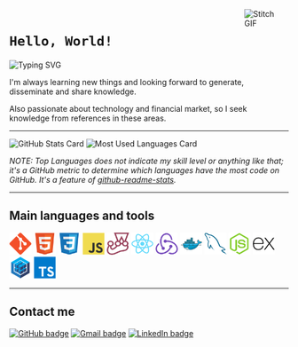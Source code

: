 <a href="https://en.wikipedia.org/wiki/Stitch_(Lilo_%26_Stitch)">
  <img
    align="right"
    alt="Stitch GIF"
    src="https://media.giphy.com/media/zQZsoCpu3Ipq0/giphy.gif"
    width="80"
  />
</a>

# `Hello, World!`

![Typing SVG](https://readme-typing-svg.herokuapp.com?color=18B2FF&vCenter=true&multiline=true&height=80&lines=My+name+is+Gustavo+Dolzan;but+you+can+call+me+Biza)

I'm always learning new things and looking forward to generate, disseminate and share knowledge.

Also passionate about technology and financial market, so I seek knowledge from references in these areas.

---

<img
  alt="GitHub Stats Card"
  height="200"
  src="https://github-readme-stats.vercel.app/api?username=gugadolzan&count_private=true&show_icons=true&hide_rank=true&include_all_commits=true&custom_title=GitHub%20Stats&bg_color=30,000304,005e8d,18b2ff&title_color=fff&text_color=fff&icon_color=fff"
/>
<img
  alt="Most Used Languages Card"
  height="200"
  src="https://github-readme-stats.vercel.app/api/top-langs/?username=gugadolzan&langs_count=6&layout=compact&bg_color=30,18b2ff,005e8d,000304&title_color=fff&text_color=fff"
/>

*NOTE: Top Languages does not indicate my skill level or anything like that; it's a GitHub metric to determine which languages have the most code on GitHub. It's a feature of [github-readme-stats](https://github.com/anuraghazra/github-readme-stats).*

---

## Main languages and tools

<img
  alt="Git icon"
  src="https://raw.githubusercontent.com/devicons/devicon/master/icons/git/git-original.svg"
  width="40"
/>
<img
  alt="HTML5 icon"
  src="https://raw.githubusercontent.com/devicons/devicon/master/icons/html5/html5-original.svg"
  width="40"
/>
<img
  alt="CSS3 icon"
  src="https://raw.githubusercontent.com/devicons/devicon/master/icons/css3/css3-original.svg"
  width="40"
/>
<img
  alt="JavaScript icon"
  src="https://raw.githubusercontent.com/devicons/devicon/master/icons/javascript/javascript-original.svg"
  width="40"
/>
<img
  alt="Jest icon"
  src="https://raw.githubusercontent.com/devicons/devicon/master/icons/jest/jest-plain.svg"
  width="40"
/>
<img
  alt="React icon"
  src="https://raw.githubusercontent.com/devicons/devicon/master/icons/react/react-original.svg"
  width="40"
/>
<img
  alt="Redux icon"
  src="https://raw.githubusercontent.com/devicons/devicon/master/icons/redux/redux-original.svg"
  width="40"
/>
<img
  alt="Docker icon"
  src="https://raw.githubusercontent.com/devicons/devicon/master/icons/docker/docker-original.svg"
  width="40"
/>
<img
  alt="MySQL icon"
  src="https://raw.githubusercontent.com/devicons/devicon/master/icons/mysql/mysql-original.svg"
  width="40"
/>
<img
  alt="Node.js icon"
  src="https://raw.githubusercontent.com/devicons/devicon/master/icons/nodejs/nodejs-original.svg"
  width="40"
/>
<img
  alt="Express.js icon"
  src="https://raw.githubusercontent.com/devicons/devicon/master/icons/express/express-original.svg"
  width="40"
/>
<img
  alt="Sequelize ORM icon"
  src="https://raw.githubusercontent.com/devicons/devicon/master/icons/sequelize/sequelize-original.svg"
  width="40"
/>
<img
  alt="TypeScript icon"
  src="https://raw.githubusercontent.com/devicons/devicon/master/icons/typescript/typescript-original.svg"
  width="40"
/>

---

## Contact me

[![GitHub badge](https://img.shields.io/badge/GitHub-005e8d?style=for-the-badge&logo=github&logoColor=white)](https://github.com/gugadolzan)
[![Gmail badge](https://img.shields.io/badge/Gmail-005e8d?style=for-the-badge&logo=gmail&logoColor=white)](mailto:gudolzan@gmail.com)
[![LinkedIn badge](https://img.shields.io/badge/LinkedIn-005e8d?style=for-the-badge&logo=linkedin&logoColor=white)](https://www.linkedin.com/in/gustavo-dolzan)
